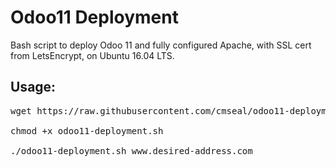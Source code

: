 # Odoo11 Deployment
Bash script to deploy Odoo 11 and fully configured Apache, with SSL cert from LetsEncrypt, on Ubuntu 16.04 LTS.

## Usage:
<pre>
wget https://raw.githubusercontent.com/cmseal/odoo11-deployment/master/odoo11-deployment.sh 

chmod +x odoo11-deployment.sh

./odoo11-deployment.sh www.desired-address.com
</pre>
